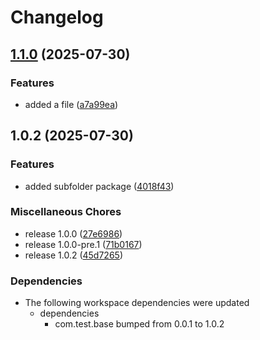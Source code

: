 # Changelog

## [1.1.0](https://github.com/ianpilipski-pf/test-release-please/compare/com.test.bar/1.0.2...com.test.bar/1.1.0) (2025-07-30)


### Features

* added a file ([a7a99ea](https://github.com/ianpilipski-pf/test-release-please/commit/a7a99ea99501431fd74f77db3c2e00ef76f35a7c))

## 1.0.2 (2025-07-30)


### Features

* added subfolder package ([4018f43](https://github.com/ianpilipski-pf/test-release-please/commit/4018f43c396b3ed5d3b1f16f14edce601a790639))


### Miscellaneous Chores

* release 1.0.0 ([27e6986](https://github.com/ianpilipski-pf/test-release-please/commit/27e698678282b6dd6568665da198e575ac06be2f))
* release 1.0.0-pre.1 ([71b0167](https://github.com/ianpilipski-pf/test-release-please/commit/71b0167168d33c86f1bed06dd01e63926b0be713))
* release 1.0.2 ([45d7265](https://github.com/ianpilipski-pf/test-release-please/commit/45d7265cd4ee0f3dc4a1b017a2e5278bd5e9d263))


### Dependencies

* The following workspace dependencies were updated
  * dependencies
    * com.test.base bumped from 0.0.1 to 1.0.2

